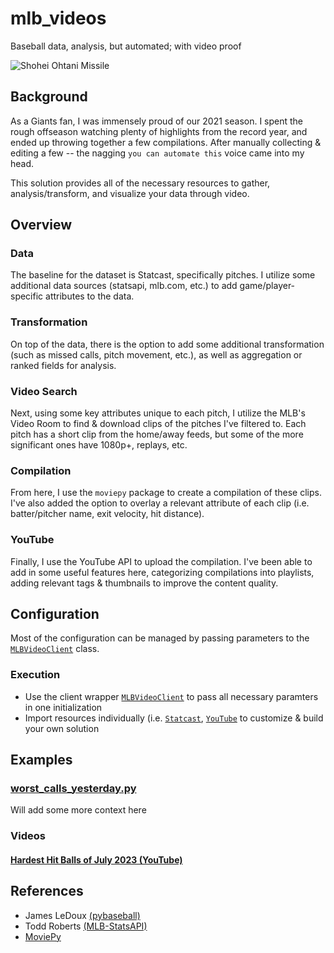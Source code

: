 # mlb_videos

Baseball data, analysis, but automated; with video proof

![Shohei Ohtani Missile](img/MLB_Hardest_Hits_July_2023.gif)

## Background 

As a Giants fan, I was immensely proud of our 2021 season. I spent the rough offseason watching plenty of highlights from the record year, and ended up throwing together a few compilations. After manually collecting & editing a few -- the nagging `you can automate this` voice came into my head. 

This solution provides all of the necessary resources to gather, analysis/transform, and visualize your data through video. 

## Overview

### Data 
The baseline for the dataset is Statcast, specifically pitches. I utilize some additional data sources (statsapi, mlb.com, etc.) to add game/player-specific attributes to the data. 

### Transformation

On top of the data, there is the option to add some additional transformation (such as missed calls, pitch movement, etc.), as well as aggregation or ranked fields for analysis. 

### Video Search

Next, using some key attributes unique to each pitch, I utilize the MLB's Video Room to find & download clips of the pitches I've filtered to. Each pitch has a short clip from the home/away feeds, but some of the more significant ones have 1080p+, replays, etc. 

### Compilation

From here, I use the `moviepy` package to create a compilation of these clips. I've also added the option to overlay a relevant attribute of each clip (i.e. batter/pitcher name, exit velocity, hit distance). 

### YouTube

Finally, I use the YouTube API to upload the compilation. I've been able to add in some useful features here, categorizing compilations into playlists, adding relevant tags & thumbnails to improve the content quality. 

## Configuration

Most of the configuration can be managed by passing parameters to the [`MLBVideoClient`](mlb_videos/client.py) class.

### Execution
- Use the client wrapper [`MLBVideoClient`](mlb_videos.client.py) to pass all necessary paramters in one initialization
- Import resources individually (i.e. [`Statcast`](mlb_videos.statcast.py), [`YouTube`](mlb_videos.youtube.py) to customize & build your own solution

## Examples

### [worst_calls_yesterday.py](scripts/worst_calls_yesterday.py)

Will add some more context here

### Videos

#### [Hardest Hit Balls of July 2023 (YouTube)](https://youtu.be/xruZbacqlQ8)




## References

- James LeDoux [(pybaseball)](https://github.com/jldbc/pybaseball)
- Todd Roberts [(MLB-StatsAPI)](https://github.com/toddrob99/MLB-StatsAPI)
- [MoviePy](https://github.com/Zulko/moviepy)
